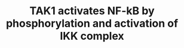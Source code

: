 ---
annotations:
- type: Pathway Ontology
  value: nuclear factor kappa B signaling pathway
authors:
- ReactomeTeam
- Anwesha
- Fehrhart
- Eweitz
description: NF-kappaB is sequestered in the cytoplasm in a complex with inhibitor
  of NF-kappaB (IkB). Almost all NF-kappaB activation pathways are mediated by IkB
  kinase (IKK), which phosphorylates IkB resulting in dissociation of NF-kappaB from
  the complex. This allows translocation of NF-kappaB to the nucleus where it regulates
  gene expression.  View original pathway at [http://www.reactome.org/PathwayBrowser/#DIAGRAM=445989
  Reactome].
last-edited: 2021-05-23
organisms:
- Homo sapiens
redirect_from:
- /index.php/Pathway:WP2656
- /instance/WP2656
schema-jsonld:
- '@context': https://schema.org/
  '@id': https://wikipathways.github.io/pathways/WP2656.html
  '@type': Dataset
  creator:
    '@type': Organization
    name: WikiPathways
  description: NF-kappaB is sequestered in the cytoplasm in a complex with inhibitor
    of NF-kappaB (IkB). Almost all NF-kappaB activation pathways are mediated by IkB
    kinase (IKK), which phosphorylates IkB resulting in dissociation of NF-kappaB
    from the complex. This allows translocation of NF-kappaB to the nucleus where
    it regulates gene expression.  View original pathway at [http://www.reactome.org/PathwayBrowser/#DIAGRAM=445989
    Reactome].
  keywords:
  - 'UBE2N '
  - 'NFKBIA '
  - 'NFKB2(1-454) '
  - 'p-2S,S376,T,T209,T387-IRAK1 '
  - 'APP(672-713) '
  - 'TAB2 '
  - NKIRAS
  - complex
  - 'NFKB1(1-433) '
  - 'p-S32,S36-NFKBIA '
  - AGER ligands:AGER
  - 'HMGB1 '
  - 'NOD1 '
  - ATP
  - 'S100B '
  - NFKB1(1-433),
  - Inhibitor
  - 'APP(672-711) '
  - CHUK:IKBKB:IKBKG
  - 'S100A12 '
  - IKBKB
  - Phospho-NF-kappaB
  - NFKB2(1-454):RELA
  - 'K63polyUb '
  - NFkB Complex
  - IKBKG:p-S176,S180-CHUK:p-S177,S181-IKBKB
  - 'p-S19,S23-NFKBIB '
  - 'UBE2V1 '
  - 'N-epsilon-(1-(1-carboxy)ethyl)lysine '
  - 'TAB1 '
  - 'Ub-209-RIPK2 '
  - 'AGER '
  - complexes
  - 'TAB3 '
  - 'IKBKG '
  - 'Peptide '
  - 'p-S176,S180-CHUK '
  - 'K63polyUb-TRAF6 '
  - 'NFKBIB '
  - CHUK
  - NFkB inhibitor:NFkB
  - 'NOD2 '
  - Activated TAK
  - 'p-T184,T187-MAP3K7 '
  - 'NKIRAS2 '
  - 'MDP '
  - ADP
  - 'iE-DAP '
  - NFkB inhibitor
  - 'NKIRAS1 '
  - 'SAA1(19-122) '
  - IKBKG
  - 'p-S177,S181-IKBKB '
  - 'MAP3K7 '
  - 'RELA '
  - 'p-IRAK2 '
  - 'IKBKB '
  - 'CHUK '
  - 'NECML '
  license: CC0
  name: TAK1 activates NF-kB by phosphorylation and activation of IKK complex
seo: CreativeWork
title: TAK1 activates NF-kB by phosphorylation and activation of IKK complex
wpid: WP2656
---